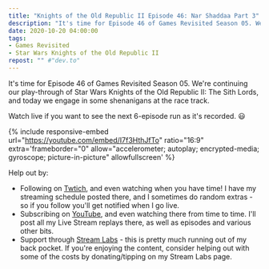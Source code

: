 ```yaml
---
title: "Knights of the Old Republic II Episode 46: Nar Shaddaa Part 3"
description: "It's time for Episode 46 of Games Revisited Season 05. We're continuing our play-through of Star Wars Knights of the Old Republic II: The Sith Lords, and today we engage in some shenanigans at the race track."
date: 2020-10-20 04:00:00
tags:
- Games Revisited
- Star Wars Knights of the Old Republic II
repost: "" #"dev.to"
---
```


It's time for Episode 46 of Games Revisited Season 05. We're continuing our play-through of Star Wars Knights of the Old Republic II: The Sith Lords, and today we engage in some shenanigans at the race track.

Watch live if you want to see the next 6-episode run as it's recorded. :smiley:
<!--more-->

{% include responsive-embed url="https://youtube.com/embed/I7f3HthJfTo" ratio="16:9" extra='frameborder="0" allow="accelerometer; autoplay; encrypted-media; gyroscope; picture-in-picture" allowfullscreen' %}

Help out by:
 * Following on [Twtich](https://twitch.tv/AnonJr_Live), and even watching when you have time! I have my streaming schedule posted there, and I sometimes do random extras - so if you follow you'll get notified when I go live.
 * Subscribing on [YouTube](http://www.youtube.com/channel/UCXafqhKHbkSUIrq0LAuu0tw), and even watching there from time to time. I'll post all my Live Stream replays there, as well as episodes and various other bits.
 * Support through [Stream Labs](https://streamlabs.com/anonjr_live) - this is pretty much running out of my back pocket. If you're enjoying the content, consider helping out with some of the costs by donating/tipping on my Stream Labs page.